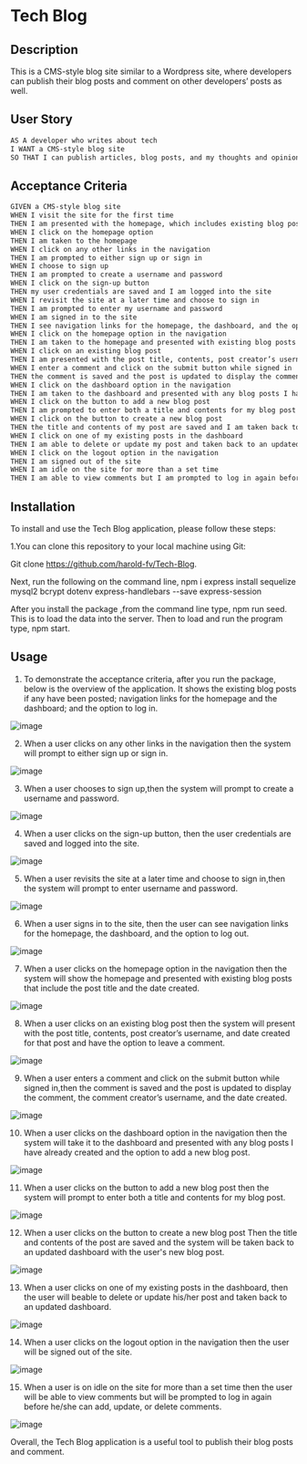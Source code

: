 # Tech Blog

## Description

This is a CMS-style blog site similar to a Wordpress site, where developers can publish their blog posts and comment on other developers’ posts as well. 

## User Story

```md
AS A developer who writes about tech
I WANT a CMS-style blog site
SO THAT I can publish articles, blog posts, and my thoughts and opinions
```

## Acceptance Criteria

```md
GIVEN a CMS-style blog site
WHEN I visit the site for the first time
THEN I am presented with the homepage, which includes existing blog posts if any have been posted; navigation links for the homepage and the dashboard; and the option to log in
WHEN I click on the homepage option
THEN I am taken to the homepage
WHEN I click on any other links in the navigation
THEN I am prompted to either sign up or sign in
WHEN I choose to sign up
THEN I am prompted to create a username and password
WHEN I click on the sign-up button
THEN my user credentials are saved and I am logged into the site
WHEN I revisit the site at a later time and choose to sign in
THEN I am prompted to enter my username and password
WHEN I am signed in to the site
THEN I see navigation links for the homepage, the dashboard, and the option to log out
WHEN I click on the homepage option in the navigation
THEN I am taken to the homepage and presented with existing blog posts that include the post title and the date created
WHEN I click on an existing blog post
THEN I am presented with the post title, contents, post creator’s username, and date created for that post and have the option to leave a comment
WHEN I enter a comment and click on the submit button while signed in
THEN the comment is saved and the post is updated to display the comment, the comment creator’s username, and the date created
WHEN I click on the dashboard option in the navigation
THEN I am taken to the dashboard and presented with any blog posts I have already created and the option to add a new blog post
WHEN I click on the button to add a new blog post
THEN I am prompted to enter both a title and contents for my blog post
WHEN I click on the button to create a new blog post
THEN the title and contents of my post are saved and I am taken back to an updated dashboard with my new blog post
WHEN I click on one of my existing posts in the dashboard
THEN I am able to delete or update my post and taken back to an updated dashboard
WHEN I click on the logout option in the navigation
THEN I am signed out of the site
WHEN I am idle on the site for more than a set time
THEN I am able to view comments but I am prompted to log in again before I can add, update, or delete comments
```

## Installation

To install and use the Tech Blog application, please follow these steps:

1.You can clone this repository to your local machine using Git:

Git clone https://github.com/harold-fv/Tech-Blog.

Next, run the following on the command line, npm i express install sequelize mysql2 bcrypt dotenv express-handlebars --save express-session

After you install the package ,from the command line type, npm run seed. This is to load the data into the server. Then to load and run the program type, npm start.

## Usage

1. To demonstrate the acceptance criteria, after you run the package, below is the overview of the application. It shows the  existing blog posts if any have been posted; navigation links for the homepage and the dashboard; and the option to log in.

![image](https://user-images.githubusercontent.com/120603153/234785874-699d7615-7a79-46ff-8302-7cda13e18462.png)

2. When a user clicks on any other links in the navigation
then the system will prompt to either sign up or sign in.

![image](https://user-images.githubusercontent.com/120603153/234786398-59816355-9cbb-4619-8909-adc9bbbba3d6.png)

3. When a user chooses to sign up,then the system will prompt to create a username and password.

![image](https://user-images.githubusercontent.com/120603153/234786653-20b452f4-a05e-4301-8184-b6ee399e8cbe.png)

4. When a user clicks on the sign-up button, then the user credentials are saved and logged into the site.

![image](https://user-images.githubusercontent.com/120603153/234787015-8c533268-0332-4630-b1e7-0586bcd6b840.png)

5. When a user revisits the site at a later time and choose to sign in,then the system will prompt to enter username and password.

![image](https://user-images.githubusercontent.com/120603153/234787354-91b3ae37-cc4e-4877-ba38-ec75900c1693.png)

6. When a user signs in to the site, then the user can see navigation links for the homepage, the dashboard, and the option to log out.

![image](https://user-images.githubusercontent.com/120603153/234787755-d137419b-ab84-4a6e-8e9d-335e23416c6f.png)

7. When a user clicks on the homepage option in the navigation
then the system will show the homepage and presented with existing blog posts that include the post title and the date created.

![image](https://user-images.githubusercontent.com/120603153/234788152-37e7d7b0-51c7-4c0e-9da9-3b8ee43e1acc.png)

8. When a user clicks on an existing blog post
then the system will present with the post title, contents, post creator’s username, and date created for that post and have the option to leave a comment.

![image](https://user-images.githubusercontent.com/120603153/234788429-d58202a7-b1e5-4b62-abcd-20a1d421e1a7.png)

9. When a user enters a comment and click on the submit button while signed in,then the comment is saved and the post is updated to display the comment, the comment creator’s username, and the date created.

![image](https://user-images.githubusercontent.com/120603153/234788724-f25912a8-ab7f-478e-aa06-f6c697164468.png)

10. When a user clicks on the dashboard option in the navigation
then the system will take it to the dashboard and presented with any blog posts I have already created and the option to add a new blog post.

![image](https://user-images.githubusercontent.com/120603153/234789205-7d256304-6f17-4f6f-80e6-c5d605475c41.png)

11. When a user clicks on the button to add a new blog post
then the system will prompt to enter both a title and contents for my blog post.

![image](https://user-images.githubusercontent.com/120603153/234789545-ff02f629-dd22-4b23-9bfa-cd592d50f3e8.png)

12. When a user clicks on the button to create a new blog post
Then the title and contents of the post are saved and the system will be taken back to an updated dashboard with the user's new blog post.

![image](https://user-images.githubusercontent.com/120603153/234790224-e9e6dda8-4a39-462b-86b1-c9e3b305bfaa.png)

13. When a user clicks on one of my existing posts in the dashboard, then the user will beable to delete or update his/her post and taken back to an updated dashboard.

![image](https://user-images.githubusercontent.com/120603153/234790630-db8a587b-5d17-48fd-9694-74712b5f01e0.png)

14. When a user clicks on the logout option in the navigation
then the user will be signed out of the site.

![image](https://user-images.githubusercontent.com/120603153/234790942-b0e151ae-c0ee-4cda-8843-6b8127bb9f22.png)

15. When a user is on idle on the site for more than a set time
then the user will be able to view comments but will be prompted to log in again before he/she can add, update, or delete comments.

![image](https://user-images.githubusercontent.com/120603153/234791236-13222167-b7b4-491f-8ba3-0fe121f0d923.png)


Overall, the Tech Blog  application is a useful tool to publish their blog posts and comment. 













